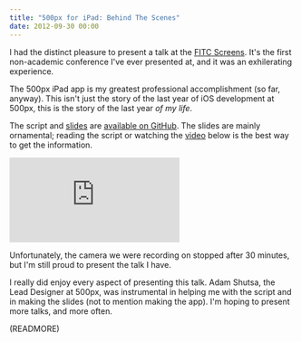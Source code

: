 ```yaml
---
title: "500px for iPad: Behind The Scenes"
date: 2012-09-30 00:00
---
```


I had the distinct pleasure to present a talk at the [FITC Screens](http://www.fitc.ca/events/about/?event=134). It's the first non-academic conference I've ever presented at, and it was an exhilerating experience.

The 500px iPad app is my greatest professional accomplishment (so far, anyway). This isn't just the story of the last year of iOS development at 500px, this is the story of the last year _of my life_.

The script and [slides](https://speakerdeck.com/ashfurrow/500px-for-ipad-a-developers-behind-the-scenes) are [available on GitHub](https://github.com/AshFurrow/500px-Behind-The-Scenes). The slides are mainly ornamental; reading the script or watching the [video](https://vimeo.com/50451043) below is the best way to get the information.

<div class="embed-responsive embed-responsive-16by9"><iframe mozallowfullscreen="" allowfullscreen="" src="https://player.vimeo.com/video/50451043?wmode=opaque&amp;api=1" data-embed="true" webkitallowfullscreen="" frameborder="0" class="embed-responsive-item"></iframe></div>

Unfortunately, the camera we were recording on stopped after 30 minutes, but I'm still proud to present the talk I have.

I really did enjoy every aspect of presenting this talk. Adam Shutsa, the Lead Designer at 500px, was instrumental in helping me with the script and in making the slides (not to mention making the app). I'm hoping to present more talks, and more often.

(READMORE)
